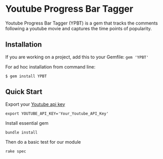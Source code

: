 # Youtube Progress Bar Tagger

Youtube Progress Bar Tagger (YPBT) is a gem that tracks the comments following a youtube movie and captures the time points of popularity.

## Installation

If you are working on a project, add this to your Gemfile: `gem 'YPBT'`

For ad hoc installation from command line:

```$ gem install YPBT```

## Quick Start  
  Export your [Youtube api key](https://console.developers.google.com/apis/credentials)  
  
    export YOUTUBE_API_KEY='Your_Youtube_API_Key'
  Install essential gem  
  
    bundle install
  Then do a basic test for our module  
  
    rake spec
